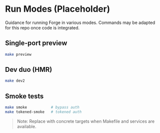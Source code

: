# Run Modes (Placeholder)

Guidance for running Forge in various modes. Commands may be adapted for this repo once code is integrated.

## Single-port preview

```bash
make preview
```

## Dev duo (HMR)

```bash
make dev2
```

## Smoke tests

```bash
make smoke           # bypass auth
make tokened-smoke   # tokened auth
```

> Note: Replace with concrete targets when Makefile and services are available.

